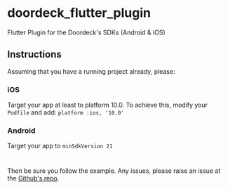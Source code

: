 
# doordeck_flutter_plugin  
  
Flutter Plugin for the Doordeck's SDKs  (Android & iOS)
  
## Instructions
 Assuming that you have a running project already, please:

### iOS
Target your app at least to platform 10.0.
To achieve this, modify your `Podfile`  and add:
`platform :ios, '10.0'`

### Android
Target your app to `minSdkVersion 21`
#

Then be sure you follow the example.
Any issues, please raise an issue at the [Github's repo](https://github.com/doordeck/doordeck-sdk-flutter).